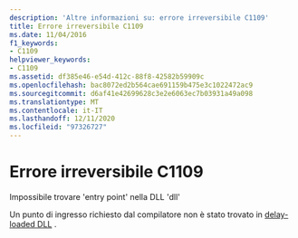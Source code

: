 ```yaml
---
description: 'Altre informazioni su: errore irreversibile C1109'
title: Errore irreversibile C1109
ms.date: 11/04/2016
f1_keywords:
- C1109
helpviewer_keywords:
- C1109
ms.assetid: df385e46-e54d-412c-88f8-42582b59909c
ms.openlocfilehash: bac8072ed2b564cae691159b475e3c1022472ac9
ms.sourcegitcommit: d6af41e42699628c3e2e6063ec7b03931a49a098
ms.translationtype: MT
ms.contentlocale: it-IT
ms.lasthandoff: 12/11/2020
ms.locfileid: "97326727"
---
```

# <a name="fatal-error-c1109"></a>Errore irreversibile C1109

Impossibile trovare 'entry point' nella DLL 'dll'

Un punto di ingresso richiesto dal compilatore non è stato trovato in [delay-loaded DLL](../../build/reference/linker-support-for-delay-loaded-dlls.md) .
